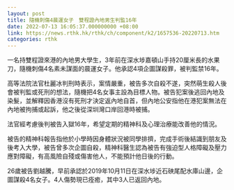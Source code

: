 ```yaml
---
layout: post
title: 隨機刺傷4晨運女子　雙程證內地男生判監16年
date: 2022-07-13 16:05:37.000000000 +08:00
link: https://news.rthk.hk/rthk/ch/component/k2/1657536-20220713.htm
categories: rthk
---
```


一名持雙程證來港的內地男大學生，3年前在深水埗嘉頓山手持20厘米長的水果刀，隨機刺傷4名素未謀面的晨運女子。他承認4項企圖謀殺罪，被判監禁16年。

高等法院法官杜麗冰判刑時表示，案情嚴重，被告多次自殺不遂，突然萌生殺人後會被判監或死刑的想法，隨機把4名女事主設為目標人物。被告犯案後逃回內地及染髮，並解釋因香港沒有死刑才決定返內地自首，但內地公安指他在港犯案無法在內地被拘捕或起訴，他之後從深圳灣口岸回港時被捕。

法官經考慮後判被告入獄16年，希望定期的精神科及心理治療能改善他的情況。

被告的精神科報告指他於小學時因身體狀況被同學排擠，完成手術後結識到朋友及後考入大學，被告曾多次企圖自殺，精神科醫生認為被告有強迫型人格障礙及壓力應對障礙，有高風險自殘或傷害他人，不能預計他日後的行動。

26歲被告劉越騰，早前承認於2019年10月11日在深水埗近石硤尾配水庫山邊，企圖謀殺4名女子。4人傷勢現已痊癒，其中3人已返回內地。
